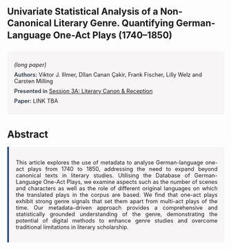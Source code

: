 
<style>    
    h2 {
        margin-top: 0;
        margin-bottom: 1.5rem;
        line-height: 1.3;
    }
    
    h3 {
        margin-top: 2rem;
        margin-bottom: 1rem;
        font-size: 1.4rem;
        font-weight:bold;
    }
    
    .metadata {
        background-color: rgba(96,24,67,0.03);
        padding: 1rem;
        font-size:0.8rem;
        border-radius: 6px;
        margin-bottom: 2rem;
    }
    
    .metadata p {
        margin: 0.5rem 0;
    }
    
    .abstract {
        text-align: justify;
        font-size:0.8rem;
        padding: 1rem;
        background-color: rgba(96,24,67,0.03);
        border-left: 4px solid #2c5282;
        border-radius: 0 6px 6px 0;
    }
    
    strong {
        color: #2d3748;
        font-weight: 600;
    }
</style>
<main role="main">
<h2>Univariate Statistical Analysis of a Non-Canonical Literary Genre. Quantifying German-Language One-Act Plays (1740–1850)</h2>

<section class="metadata">
<p style='font-size:0.8rem'><i>(long paper)</i></p>
<p><strong>Authors:</strong> Viktor J. Illmer, Dîlan Canan Çakir, Frank Fischer, Lilly Welz and Carsten Milling</p>
<p><strong>Presented in</strong> <a href="/programme/#session3A">Session 3A: Literary Canon & Reception</a></p>
<p><strong>Paper:</strong> LINK TBA</p>
</section>

<section>
<h3>Abstract</h3>
<div class="abstract">
<p>This article explores the use of metadata to analyse German-language one-act plays from 1740 to 1850, addressing the need to expand beyond canonical texts in literary studies. Utilising the Database of German-Language One-Act Plays, we examine aspects such as the number of scenes and characters as well as the role of different original languages on which the translated plays in the corpus are based. We find that one-act plays exhibit strong genre signals that set them apart from multi-act plays of the time. Our metadata-driven approach provides a comprehensive and statistically grounded understanding of the genre, demonstrating the potential of digital methods to enhance genre studies and overcome traditional limitations in literary scholarship.</p>
</div>
</section>
</main>